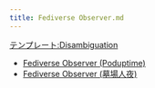 ```yaml
---
title: Fediverse Observer.md
---
```

<div>

[テンプレート:Disambiguation](/%E3%83%86%E3%83%B3%E3%83%97%E3%83%AC%E3%83%BC%E3%83%88:Disambiguation "テンプレート:Disambiguation (存在しないページ)")

-   [Fediverse Observer (Poduptime)](/Fediverse_Observer_(Poduptime) "Fediverse Observer (Poduptime)")
-   [Fediverse Observer (墓場人夜)](/Fediverse_Observer_(%E5%A2%93%E5%A0%B4%E4%BA%BA%E5%A4%9C) "Fediverse Observer (墓場人夜)")

</div>
